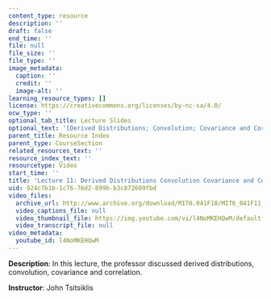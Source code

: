 ```yaml
---
content_type: resource
description: ''
draft: false
end_time: ''
file: null
file_size: ''
file_type: ''
image_metadata:
  caption: ''
  credit: ''
  image-alt: ''
learning_resource_types: []
license: https://creativecommons.org/licenses/by-nc-sa/4.0/
ocw_type: ''
optional_tab_title: Lecture Slides
optional_text: '[Derived Distributions; Convolution; Covariance and Correlation (PDF)](/courses/6-041sc-probabilistic-systems-analysis-and-applied-probability-fall-2013/resources/mit6_041scf13_l11)'
parent_title: Resource Index
parent_type: CourseSection
related_resources_text: ''
resource_index_text: ''
resourcetype: Video
start_time: ''
title: 'Lecture 11: Derived Distributions Convolution Covariance and Correlation'
uid: 924c7b1b-1c76-76d2-899b-b3c872689fbd
video_files:
  archive_url: http://www.archive.org/download/MIT6.041F10/MIT6_041F11_lec11_300k.mp4
  video_captions_file: null
  video_thumbnail_file: https://img.youtube.com/vi/l4NoMKEHQwM/default.jpg
  video_transcript_file: null
video_metadata:
  youtube_id: l4NoMKEHQwM
---
```

**Description**: In this lecture, the professor discussed derived distributions, convolution, covariance and correlation.

**Instructor**: John Tsitsiklis